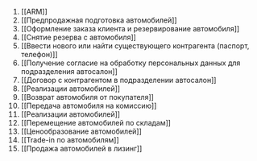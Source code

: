 1. [[ARM]]
2. [[Предпродажная подготовка автомобилей]]
3. [[Оформление заказа клиента и резервирование автомобиля]]
4. [[Снятие резерва с автомобиля]]
5. [[Ввести нового или найти существующего контрагента (паспорт, телефон)]]
6. [[Получение согласие на обработку персональных данных для подразделения автосалон]]
7. [[Договор с контрагентом в подразделении автосалон]]
8. [[Реализации автомобилей]]
9. [[Возврат автомобиля от покупателя]]
10. [[Передача автомобиля на комиссию]]
11. [[Реализации автомобилей]]
12. [[Перемещение автомобилей по складам]]
13. [[Ценообразование автомобилей]]
14. [[Trade-in по автомобилям]]
15. [[Продажа автомобилей в лизинг]]